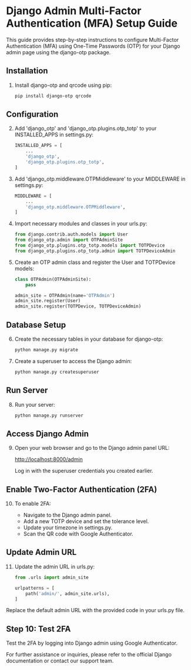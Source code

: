 # Django Admin Multi-Factor Authentication (MFA) Setup Guide

This guide provides step-by-step instructions to configure Multi-Factor Authentication (MFA) using One-Time Passwords (OTP) for your Django admin page using the django-otp package.

## Installation

1. Install django-otp and qrcode using pip:

    ```bash
    pip install django-otp qrcode
    ```

## Configuration

2. Add 'django_otp' and 'django_otp.plugins.otp_totp' to your INSTALLED_APPS in settings.py:

    ```python
    INSTALLED_APPS = [
        ...
        'django_otp',
        'django_otp.plugins.otp_totp',
    ]
    ```

3. Add 'django_otp.middleware.OTPMiddleware' to your MIDDLEWARE in settings.py:

    ```python
    MIDDLEWARE = [
        ...
        'django_otp.middleware.OTPMiddleware',
    ]
    ```

4. Import necessary modules and classes in your urls.py:

    ```python
    from django.contrib.auth.models import User
    from django_otp.admin import OTPAdminSite
    from django_otp.plugins.otp_totp.models import TOTPDevice
    from django_otp.plugins.otp_totp.admin import TOTPDeviceAdmin
    ```

5. Create an OTP admin class and register the User and TOTPDevice models:

    ```python
    class OTPAdmin(OTPAdminSite):
        pass

    admin_site = OTPAdmin(name='OTPAdmin')
    admin_site.register(User)
    admin_site.register(TOTPDevice, TOTPDeviceAdmin)
    ```

## Database Setup

6. Create the necessary tables in your database for django-otp:

    ```bash
    python manage.py migrate
    ```

7. Create a superuser to access the Django admin:

    ```bash
    python manage.py createsuperuser
    ```

## Run Server

8. Run your server:

    ```bash
    python manage.py runserver
    ```

## Access Django Admin

9. Open your web browser and go to the Django admin panel URL:

    [http://localhost:8000/admin](http://localhost:8000/admin)

   Log in with the superuser credentials you created earlier.

## Enable Two-Factor Authentication (2FA)

10. To enable 2FA:

    - Navigate to the Django admin panel.
    - Add a new TOTP device and set the tolerance level.
    - Update your timezone in settings.py.
    - Scan the QR code with Google Authenticator.

## Update Admin URL

11. Update the admin URL in urls.py:

    ```python
    from .urls import admin_site

    urlpatterns = [
        path('admin/', admin_site.urls),
    ]
    ```

Replace the default admin URL with the provided code in your urls.py file.

## Step 10: Test 2FA

Test the 2FA by logging into Django admin using Google Authenticator.

For further assistance or inquiries, please refer to the official Django documentation or contact our support team.

